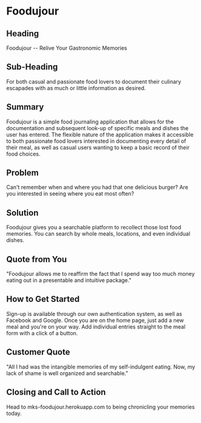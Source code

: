 # Foodujour #

## Heading ##
  Foodujour -- Relive Your Gastronomic Memories

## Sub-Heading ##
  For both casual and passionate food lovers to document their culinary escapades with as much or little information as desired.

## Summary ##
  Foodujour is a simple food journaling application that allows for the documentation and subsequent look-up of specific meals and dishes the user has entered. The flexible nature of the application makes it accessible to both passionate food lovers interested in documenting every detail of their meal, as well as casual users wanting to keep a basic record of their food choices.

## Problem ##
  Can't remember when and where you had that one delicious burger? Are you interested in seeing where you eat most often?

## Solution ##
  Foodujour gives you a searchable platform to recollect those lost food memories. You can search by whole meals, locations, and even individual dishes.

## Quote from You ##
  "Foodujour allows me to reaffirm the fact that I spend way too much money eating out in a presentable and intuitive package."

## How to Get Started ##
  Sign-up is available through our own authentication system, as well as Facebook and Google. Once you are on the home page, just add a new meal and you're on your way. Add individual entries straight to the meal form with a click of a button.

## Customer Quote ##
  "All I had was the intangible memories of my self-indulgent eating. Now, my lack of shame is well organized and searchable."

## Closing and Call to Action ##
  Head to mks-foodujour.herokuapp.com to being chronicling your memories today.

